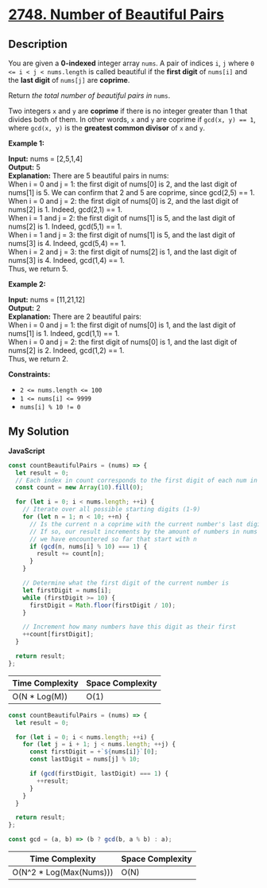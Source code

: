 # [2748. Number of Beautiful Pairs](https://leetcode.com/problems/number-of-beautiful-pairs)

## Description

You are given a **0-indexed** integer array `nums`. A pair of indices `i`, `j` where `0 <= i < j < nums.length` is called beautiful if the **first digit** of `nums[i]` and the **last digit** of `nums[j]` are **coprime**.

Return _the total number of beautiful pairs in_ `nums`.

Two integers `x` and `y` are **coprime** if there is no integer greater than 1 that divides both of them. In other words, `x` and `y` are coprime if `gcd(x, y) == 1`, where `gcd(x, y)` is the **greatest common divisor** of `x` and `y`.

**Example 1:**

**Input:** nums = \[2,5,1,4\]  
**Output:** 5  
**Explanation:** There are 5 beautiful pairs in nums:  
When i = 0 and j = 1: the first digit of nums\[0\] is 2, and the last digit of nums\[1\] is 5. We can confirm that 2 and 5 are coprime, since gcd(2,5) == 1.  
When i = 0 and j = 2: the first digit of nums\[0\] is 2, and the last digit of nums\[2\] is 1. Indeed, gcd(2,1) == 1.  
When i = 1 and j = 2: the first digit of nums\[1\] is 5, and the last digit of nums\[2\] is 1. Indeed, gcd(5,1) == 1.  
When i = 1 and j = 3: the first digit of nums\[1\] is 5, and the last digit of nums\[3\] is 4. Indeed, gcd(5,4) == 1.  
When i = 2 and j = 3: the first digit of nums\[2\] is 1, and the last digit of nums\[3\] is 4. Indeed, gcd(1,4) == 1.  
Thus, we return 5.

**Example 2:**

**Input:** nums = \[11,21,12\]  
**Output:** 2  
**Explanation:** There are 2 beautiful pairs:  
When i = 0 and j = 1: the first digit of nums\[0\] is 1, and the last digit of nums\[1\] is 1. Indeed, gcd(1,1) == 1.  
When i = 0 and j = 2: the first digit of nums\[0\] is 1, and the last digit of nums\[2\] is 2. Indeed, gcd(1,2) == 1.  
Thus, we return 2.

**Constraints:**

- `2 <= nums.length <= 100`
- `1 <= nums[i] <= 9999`
- `nums[i] % 10 != 0`

## My Solution

**JavaScript**

```js
const countBeautifulPairs = (nums) => {
  let result = 0;
  // Each index in count corresponds to the first digit of each num in nums
  const count = new Array(10).fill(0);

  for (let i = 0; i < nums.length; ++i) {
    // Iterate over all possible starting digits (1-9)
    for (let n = 1; n < 10; ++n) {
      // Is the current n a coprime with the current number's last digit?
      // If so, our result increments by the amount of numbers in nums that
      // we have encountered so far that start with n
      if (gcd(n, nums[i] % 10) === 1) {
        result += count[n];
      }
    }

    // Determine what the first digit of the current number is
    let firstDigit = nums[i];
    while (firstDigit >= 10) {
      firstDigit = Math.floor(firstDigit / 10);
    }

    // Increment how many numbers have this digit as their first
    ++count[firstDigit];
  }

  return result;
};
```

| Time Complexity | Space Complexity |
| --------------- | ---------------- |
| O(N \* Log(M))  | O(1)             |

```js
const countBeautifulPairs = (nums) => {
  let result = 0;

  for (let i = 0; i < nums.length; ++i) {
    for (let j = i + 1; j < nums.length; ++j) {
      const firstDigit = +`${nums[i]}`[0];
      const lastDigit = nums[j] % 10;

      if (gcd(firstDigit, lastDigit) === 1) {
        ++result;
      }
    }
  }

  return result;
};

const gcd = (a, b) => (b ? gcd(b, a % b) : a);
```

| Time Complexity          | Space Complexity |
| ------------------------ | ---------------- |
| O(N^2 \* Log(Max(Nums))) | O(N)             |
